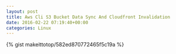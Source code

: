 ```yaml
---
layout: post                                                                                                              
title: Aws Cli S3 Bucket Data Sync And Cloudfront Invalidation                                                                                                                       
date: 2016-02-22 07:19:40+00:00                                                                                                                        
categories: Linux                                                                                                                
---                                                                                                                              
```


{% gist makeittotop/582ed870772465f5c19a %}                                                                                                           

